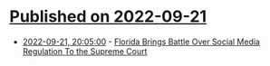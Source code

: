 # [Published on 2022-09-21](index.md)

* [2022-09-21, 20:05:00](https://tech.slashdot.org/story/22/09/21/204242/florida-brings-battle-over-social-media-regulation-to-the-supreme-court?utm_source=rss1.0mainlinkanon&utm_medium=feed) - [Florida Brings Battle Over Social Media Regulation To the Supreme Court](https://tech.slashdot.org/story/22/09/21/204242/florida-brings-battle-over-social-media-regulation-to-the-supreme-court?utm_source=rss1.0mainlinkanon&utm_medium=feed)
